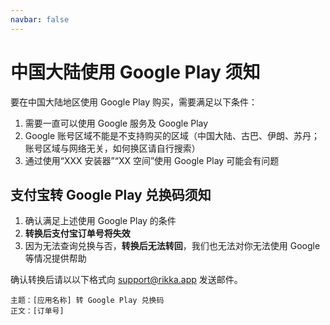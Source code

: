 ```yaml
---
navbar: false
---
```


# 中国大陆使用 Google Play 须知

要在中国大陆地区使用 Google Play 购买，需要满足以下条件：

1. 需要一直可以使用 Google 服务及 Google Play
2. Google 账号区域不能是不支持购买的区域（中国大陆、古巴、伊朗、苏丹；账号区域与网络无关，如何换区请自行搜索）
3. 通过使用“XXX 安装器”“XX 空间”使用 Google Play 可能会有问题

## 支付宝转 Google Play 兑换码须知

1. 确认满足上述使用 Google Play 的条件
2. **转换后支付宝订单号将失效**
3. 因为无法查询兑换与否，**转换后无法转回**，我们也无法对你无法使用 Google 等情况提供帮助

确认转换后请以以下格式向 [support@rikka.app](mailto://support@rikka.app) 发送邮件。

```
主题：[应用名称] 转 Google Play 兑换码
正文：[订单号]
```